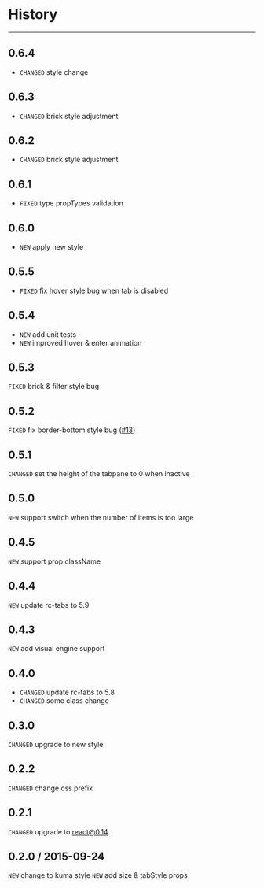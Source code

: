 # History
----

## 0.6.4

* `CHANGED` style change

## 0.6.3

* `CHANGED` brick style adjustment

## 0.6.2

* `CHANGED` brick style adjustment

## 0.6.1

* `FIXED` type propTypes validation

## 0.6.0

* `NEW` apply new style

## 0.5.5

* `FIXED` fix hover style bug when tab is disabled

## 0.5.4

* `NEW` add unit tests
* `NEW` improved hover & enter animation

## 0.5.3

`FIXED` brick & filter style bug

## 0.5.2

`FIXED` fix border-bottom style bug ([#13](https://github.com/uxcore/uxcore-tabs/issues/13))

## 0.5.1
`CHANGED` set the height of the tabpane to 0 when inactive

## 0.5.0
`NEW` support switch when the number of items is too large

## 0.4.5
`NEW` support prop className 

## 0.4.4
`NEW` update rc-tabs to 5.9

## 0.4.3

`NEW` add visual engine support

## 0.4.0
* `CHANGED` update rc-tabs to 5.8
* `CHANGED` some class change

## 0.3.0
`CHANGED` upgrade to new style

## 0.2.2
`CHANGED` change css prefix

## 0.2.1
`CHANGED` upgrade to react@0.14

## 0.2.0 / 2015-09-24

`NEW` change to kuma style
`NEW` add size & tabStyle props
